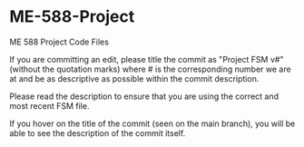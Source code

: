 # ME-588-Project
ME 588 Project Code Files

If you are committing an edit, please title the commit as "Project FSM v#" (without the quotation marks) where # is the corresponding number we are at and be as descriptive as possible within the commit description. 

Please read the description to ensure that you are using the correct and most recent FSM file.

If you hover on the title of the commit (seen on the main branch), you will be able to see the description of the commit itself.
